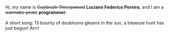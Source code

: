 Hi, my name is ~~Guybrush Threepwood~~ **Luciano Federico Pereira**, and I am a ~~wannabe pirate~~ **programmer**.<br><br>A short song: 13 bounty of doubloons gleams in the sun, a treasure hunt has just begun! Arrr!
